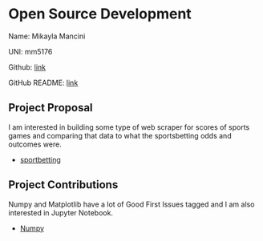 # Open Source Development

Name: Mikayla Mancini

UNI: mm5176

Github: [link](https://github.com/mikaylamancini1)

GitHub README: [link](https://github.com/mikaylamancini1/mikaylamancini1/blob/main/README.md)



## Project Proposal
I am interested in building some type of web scraper for scores of sports games and comparing that data to what the sportsbetting odds and outcomes were.
- [sportbetting]([./projects/javascript/temporal-cache.md](https://github.com/mikaylamancini1/project-proposals-s2023/blob/main/projects/javascript/sportsbetting.md))

## Project Contributions
Numpy and Matplotlib have a lot of Good First Issues tagged and I am also interested in Jupyter Notebook.
- [Numpy](https://github.com/mikaylamancini1/project-proposals-s2023/blob/main/projects/python/numpy.md)
